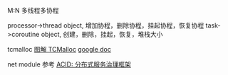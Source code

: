 M:N 多线程多协程

processor->thread object, 增加协程，删除协程，挂起协程，恢复协程
task->coroutine object, 创建，删除，挂起，恢复，堆栈大小

tcmalloc
[图解 TCMalloc](https://zhuanlan.zhihu.com/p/29216091)
[google doc](https://goog-perftools.sourceforge.net/doc/tcmalloc.html)

net module 参考
[ACID: 分布式服务治理框架](https://github.com/zavier-wong/acid/tree/main)